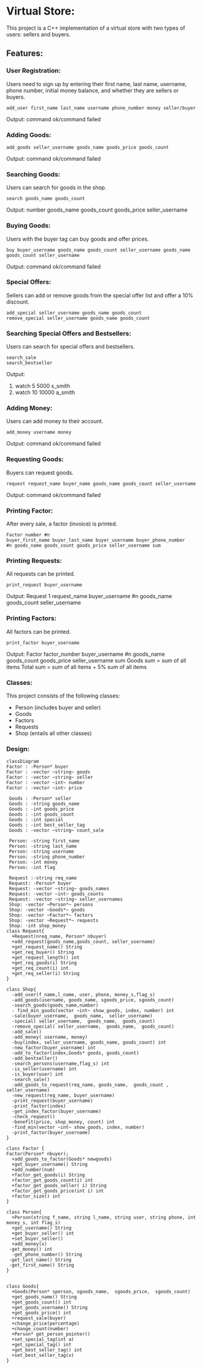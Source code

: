 # Virtual Store: 
This project is a C++ implementation of a virtual store with two types of users: sellers and buyers.

## Features:

### User Registration:
Users need to sign up by entering their first name, last name, username, phone number, initial money balance, and whether they are sellers or buyers.
```console
add_user first_name last_name username phone_number money seller/buyer
```
Output: command ok/command failed

### Adding Goods:
```console
add_goods seller_username goods_name goods_price goods_count
```
Output: command ok/command failed


### Searching Goods:
Users can search for goods in the shop.
```console
search goods_name goods_count
```

Output: number goods_name goods_count goods_price seller_username


### Buying Goods:
Users with the buyer tag can buy goods and offer prices.

```console
buy buyer_username goods_name goods_count seller_username goods_name goods_count seller_username
```
Output: command ok/command failed

### Special Offers:
Sellers can add or remove goods from the special offer list and offer a 10% discount.

```console
add_special seller_username goods_name goods_count
remove_special seller_username goods_name goods_count
```

### Searching Special Offers and Bestsellers:
Users can search for special offers and bestsellers.

```console
search_sale
search_bestseller
```
Output:
1. watch 5 5000 s_smith
2. watch 10 10000 a_smith


### Adding Money:
Users can add money to their account.
```console
add_money username money
```
Output: command ok/command failed


### Requesting Goods:
Buyers can request goods.
```console
request request_name buyer_name goods_name goods_count seller_username
```
Output: command ok/command failed


### Printing Factor:
After every sale, a factor (invoice) is printed.

```console
Factor number #n
buyer_first_name buyer_last_name buyer_username buyer_phone_number
#n goods_name goods_count goods_price seller_username sum
```

### Printing Requests:
All requests can be printed.
```console
print_request buyer_username
```

Output:
Request 1 request_name buyer_username
#n goods_name goods_count seller_username


### Printing Factors:
All factors can be printed.
```console
print_factor buyer_username
```
Output: 
Factor factor_number buyer_username
#n goods_name goods_count goods_price seller_username sum
Goods sum = sum of all items
Total sum = sum of all items + 5% sum of all items


### Classes:
This project consists of the following classes:

* Person (includes buyer and seller)
* Goods
* Factors
* Requests
* Shop (entails all other classes)

### Design: 
```mermaid
classDiagram
Factor : -Person* buyer
Factor : -vector ~string~ goods
Factor : -vector ~string~ seller
Factor : -vector ~int~ number
Factor : -vector ~int~ price

 Goods : -Person* seller
 Goods : -string goods_name
 Goods : -int goods_price
 Goods : -int goods_count
 Goods : -int special
 Goods : -int best_seller_tag
 Goods : -vector ~string~ count_sale

 Person: -string first_name
 Person: -string last_name
 Person: -string username
 Person: -string phone_number
 Person: -int money
 Person: -int flag

 Request :-string req_name
 Request: -Person* buyer
 Request: -vector ~string~ goods_names
 Request: -vector ~int~ goods_counts
 Request: -vector ~string~ seller_usernames
 Shop: -vector ~Person*~ persons
 Shop: -vector ~Goods*~ goods
 Shop: -vector ~Factor*~ factors
 Shop: -vector ~Request*~ requests
 Shop: -int shop_money
class Request{
  +Request(nreq_name, Person* nbuyer) 
  +add_request(goods_name,goods_count, seller_username)
  +get_request_name() String
  +get_req_buyer() String
  +get_request_length() int
  +get_req_goods(i) String
  +get_req_count(i) int
  +get_req_seller(i) String
}

class Shop{
  -add_user(f_name,l_name, user, phone, money_s,flag_s)
  -add_goods(username, goods_name, sgoods_price, sgoods_count)
  -search_goods(goods_name,number)
  - find_min_goods(vector ~int~ show_goods, index, number) int
  -sale(buyer_username,  goods_name,  seller_username)
  -special( seller_username,  goods_name,  goods_count)
  -remove_special( seller_username,  goods_name,  goods_count)
  -add_sale()
  -add_money( username, money)
  -buy(index, seller_username, goods_name, goods_count) int
  -new_factor(buyer_username) int
  -add_to_factor(index,Goods* goods, goods_count)
  -add_bestseller()
  -search_persons(username,flag_s) int
  -is_seller(username) int
  -is_buyer(user) int
  -search_sale()
  -add_goods_to_request(req_name, goods_name,  goods_count , seller_username)
  -new_request(req_name, buyer_username)
  -print_request(buyer_username)
  -print_factor(index)
  -get_index_factor(buyer_username)
  -check_request()
  -benefit(price, shop_money, count) int
  -find_min(vector ~int~ show_goods, index, number)
  -print_factor(buyer_username)
}

class Factor {
Factor(Person* nbuyer);
  +add_goods_to_factor(Goods* newgoods)
  +get_buyer_username() String
  +add_number(num)
  +factor_get_goods(i) String
  +factor_get_goods_count(i) int
  +factor_get_goods_seller( i) String
  +factor_get_goods_price(int i) int
  +factor_size() int
}

class Person{
  +Person(string f_name, string l_name, string user, string phone, int money_s, int flag_s)
  +get_username() String
  +get_buyer_seller() int
  +set_buyer_seller()
  +add_money(x)
 -get_money() int
  -get_phone_number() String
 -get_last_name() String
 -get_first_name() String
}


class Goods{
  +Goods(Person* sperson, sgoods_name,  sgoods_price,  sgoods_count)
  +get_goods_name() String
  +get_goods_count() int
  +get_goods_username() String
  +get_goods_price() int
  +request_sale(buyer)
  +change_price(percentage)
  +change_count(number)
  +Person* get_person_pointer()
  +set_special_tag(int a)
  +get_special_tag() int  
  +get_best_seller_tag() int
  +set_best_seller_tag(x)
}


```






